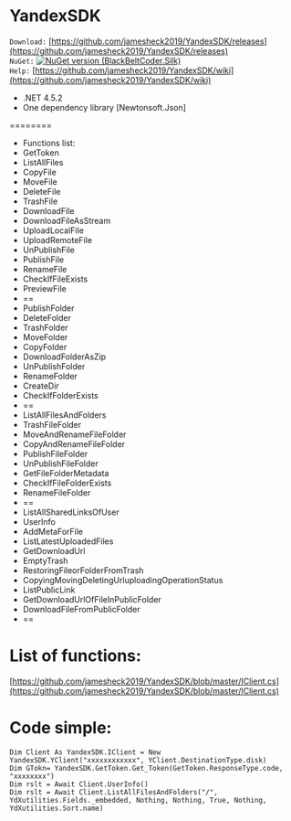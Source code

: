 # YandexSDK

`Download:`
[https://github.com/jamesheck2019/YandexSDK/releases](https://github.com/jamesheck2019/YandexSDK/releases)<br>
`NuGet:`
[![NuGet version (BlackBeltCoder.Silk)](https://img.shields.io/nuget/v/DeQmaTech.YandexDiskSDK.svg?style=plastic)](https://www.nuget.org/packages/DeQmaTech.YandexDiskSDK/)<br>
`Help:`
[https://github.com/jamesheck2019/YandexSDK/wiki](https://github.com/jamesheck2019/YandexSDK/wiki)<br>


<ul>
	<li>.NET 4.5.2</li>
	<li>One dependency library [Newtonsoft.Json]</li>
</ul>

========
<ul>
	<li>Functions list:</li>
	<li>GetToken</li>
	<li>ListAllFiles</li>
	<li>CopyFile</li>
	<li>MoveFile</li>
	<li>DeleteFile</li>
	<li>TrashFile</li>
	<li>DownloadFile</li>
	<li>DownloadFileAsStream</li>
	<li>UploadLocalFile</li>
	<li>UploadRemoteFile</li>
	<li>UnPublishFile</li>
	<li>PublishFile</li>
	<li>RenameFile</li>
	<li>CheckIfFileExists</li>
	<li>PreviewFile</li>
	<li>==</li>
	<li>PublishFolder</li>
	<li>DeleteFolder</li>
	<li>TrashFolder</li>
	<li>MoveFolder</li>
	<li>CopyFolder</li>
	<li>DownloadFolderAsZip</li>
	<li>UnPublishFolder</li>
	<li>RenameFolder</li>
	<li>CreateDir</li>
	<li>CheckIfFolderExists</li>
	<li>==</li>
	<li>ListAllFilesAndFolders</li>
	<li>TrashFileFolder</li>
	<li>MoveAndRenameFileFolder</li>
	<li>CopyAndRenameFileFolder</li>
	<li>PublishFileFolder</li>
	<li>UnPublishFileFolder</li>
	<li>GetFileFolderMetadata</li>
	<li>CheckIfFileFolderExists</li>
	<li>RenameFileFolder</li>
	<li>==</li>
	<li>ListAllSharedLinksOfUser</li>
	<li>UserInfo</li>
	<li>AddMetaForFile</li>
	<li>ListLatestUploadedFiles</li>
	<li>GetDownloadUrl</li>
	<li>EmptyTrash</li>
	<li>RestoringFileorFolderFromTrash</li>
	<li>CopyingMovingDeletingUrluploadingOperationStatus</li>
	<li>ListPublicLink</li>
	<li>GetDownloadUrlOfFileInPublicFolder</li>
	<li>DownloadFileFromPublicFolder</li>
	<li>==</li>
</ul>

# List of functions:
[https://github.com/jamesheck2019/YandexSDK/blob/master/IClient.cs](https://github.com/jamesheck2019/YandexSDK/blob/master/IClient.cs)

# Code simple:
```vb.net
Dim Client As YandexSDK.IClient = New YandexSDK.YClient("xxxxxxxxxxxx", YClient.DestinationType.disk)
Dim GTokn= YandexSDK.GetToken.Get_Token(GetToken.ResponseType.code, "xxxxxxxx")
Dim rslt = Await Client.UserInfo()
Dim rslt = Await Client.ListAllFilesAndFolders("/", YdXutilities.Fields._embedded, Nothing, Nothing, True, Nothing, YdXutilities.Sort.name)
```
